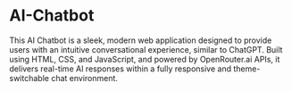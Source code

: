 # AI-Chatbot
This AI Chatbot is a sleek, modern web application designed to provide users with an intuitive conversational experience, similar to ChatGPT. Built using HTML, CSS, and JavaScript, and powered by OpenRouter.ai APIs, it delivers real-time AI responses within a fully responsive and theme-switchable chat environment.
